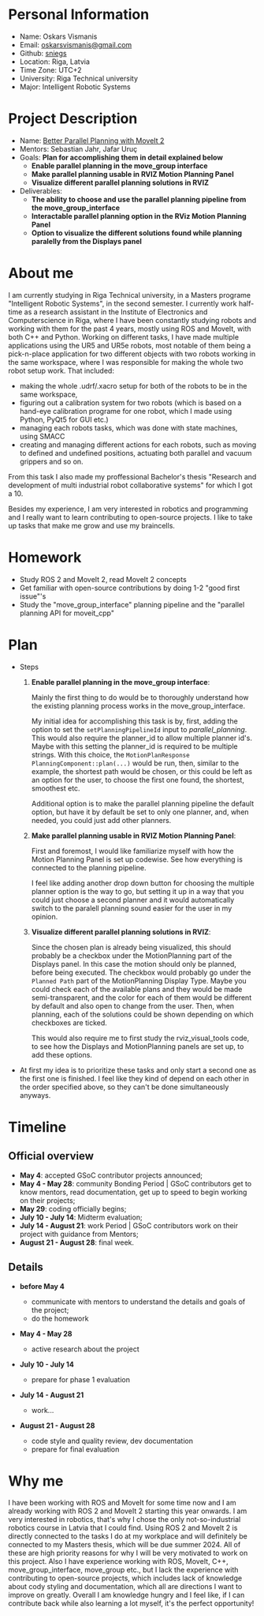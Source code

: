 **Personal Information**
=====================
- Name: Oskars Vismanis
- Email: oskarsvismanis@gmail.com
- Github: [sniegs](https://github.com/oskarsVismanis)
- Location: Riga, Latvia
- Time Zone: UTC+2
- University: Riga Technical university
- Major: Intelligent Robotic Systems

**Project Description**
=====================
- Name: [Better Parallel Planning with MoveIt 2](https://moveit.ros.org/events/2023-google-summer-of-code/#better-parallel-planning-with-moveit-2)
- Mentors: Sebastian Jahr, Jafar Uruç
- Goals:
  **Plan for accomplishing them in detail explained below**
  - **Enable parallel planning in the move_group interface**
  - **Make parallel planning usable in RVIZ Motion Planning Panel**
  - **Visualize different parallel planning solutions in RVIZ**
- Deliverables:
  - **The ability to choose and use the parallel planning pipeline from the move_group_interface**
  - **Interactable parallel planning option in the RViz Motion Planning Panel**
  - **Option to visualize the different solutions found while planning paralelly from the Displays panel**


**About me**
=====================
I am currently studying in Riga Technical university, in a Masters programe "Intelligent Robotic Systems", in the second semester. I currently work half-time as a research assistant in the Institute of Electronics and Computerscience in Riga, where I have been constantly studying robots and working with them for the past 4 years, mostly using ROS and MoveIt, with both C++ and Python. Working on different tasks, I have made multiple applications using the UR5 and UR5e robots, most notable of them being a pick-n-place application for two different objects with two robots working in the same workspace, where I was responsible for making the whole two robot setup work. That included:
 - making the whole .udrf/.xacro setup for both of the robots to be in the same workspace,
 - figuring out a calibration system for two robots (which is based on a hand-eye calibration programe for one robot, which I made using Python, PyQt5 for GUI etc.)
 - managing each robots tasks, which was done with state machines, using SMACC
 - creating and managing different actions for each robots, such as moving to defined and undefined positions, actuating both parallel and vacuum grippers and so on.

From this task I also made my proffessional Bachelor's thesis "Research and development of multi industrial robot collaborative systems" for which I got a 10.

Besides my experience, I am very interested in robotics and programming and I really want to learn contributing to open-source projects. I like to take up tasks that make me grow and use my braincells.

**Homework**
=====================
- Study ROS 2 and MoveIt 2, read MoveIt 2 concepts
- Get familiar with open-source contributions by doing 1-2 "good first issue"'s
- Study the "move_group_interface" planning pipeline and the "parallel planning API for
  moveit_cpp"

**Plan**
=====================

- Steps
  1. **Enable parallel planning in the move_group interface**:

        Mainly the first thing to do would be to thoroughly understand how the existing planning process works in the move_group_interface. 
        
        My initial idea for accomplishing this task is by, first, adding the option to set the `setPlanningPipelineId` input to *parallel_planning*. This would also require the planner_id to allow multiple planner id's. Maybe with this setting the planner_id is required to be multiple strings. With this choice, the `MotionPlanResponse PlanningComponent::plan(...)` would be run, then, similar to the example, the shortest path would be chosen, or this could be left as an option for the user, to choose the first one found, the shortest, smoothest etc.
        
        Additional option is to make the parallel planning pipeline the default option, but have it by default be set to only one planner, and, when needed, you could just add other planners.

  2. **Make parallel planning usable in RVIZ Motion Planning Panel**:

        First and foremost, I would like familiarize myself with how the Motion Planning Panel is set up codewise. See how everything is connected to the planning pipeline. 
        
        I feel like adding another drop down button for choosing the multiple planner option is the way to go, but setting it up in a way that you could just choose a second planner and it would automatically switch to the paralell planning sound easier for the user in my opinion. 
        
  3. **Visualize different parallel planning solutions in RVIZ**:

        Since the chosen plan is already being visualized, this should probably be a checkbox under the MotionPlanning part of the Displays panel. In this case the motion should only be planned, before being executed. The checkbox would probably go under the `Planned Path` part of the MotionPlanning Display Type. Maybe you could check each of the available plans and they would be made semi-transparent, and the color for each of them would be different by default and also open to change from the user. Then, when planning, each of the solutions could be shown depending on which checkboxes are ticked.
        
        This would also require me to first study the rviz_visual_tools code, to see how the Displays and MotionPlanning panels are set up, to add these options.  

- At first my idea is to prioritize these tasks and only start a second one as the first one is finished. I feel like they kind of depend on each other in the order specified above, so they can't be done simultaneously anyways.

**Timeline**
=====================

## Official overview

- **May 4**: accepted GSoC contributor projects announced;
- **May 4 - May 28**: community Bonding Period | GSoC contributors get to know mentors, read documentation, get up to speed to begin working on their projects;
- **May 29**: coding officially begins;
- **July 10 - July 14**: Midterm evaluation;
- **July 14 - August 21**: work Period | GSoC contributors work on their project with guidance from Mentors;
- **August 21 - August 28**: final week.

## Details

- **before May 4**
  - communicate with mentors to understand the details and goals of the project;
  - do the homework

- **May 4 - May 28**
  - active research about the project

- **July 10 - July 14**
  - prepare for phase 1 evaluation

- **July 14 - August 21**
  - work...

- **August 21 - August 28**
  - code style and quality review, dev documentation
  - prepare for final evaluation

**Why me**
=====================
I have been working with ROS and MoveIt for some time now and I am already working with ROS 2 and MoveIt 2 starting this year onwards. I am very interested in robotics, that's why I chose the only not-so-industrial robotics course in Latvia that I could find. Using ROS 2 and MoveIt 2 is directly connected to the tasks I do at my workplace and will definitely be connected to my Masters thesis, which will be due summer 2024. All of these are high priority reasons for why I will be very motivated to work on this project. Also I have experience working with ROS, MoveIt, C++, move_group_interface, move_group etc., but I lack the experience with contributing to open-source projects, which includes lack of knowledge about cody styling and documentation, which all are directions I want to improve on greatly. Overall I am knowledge hungry and I feel like, if I can contribute back while also learning a lot myself, it's the perfect opportunity!
